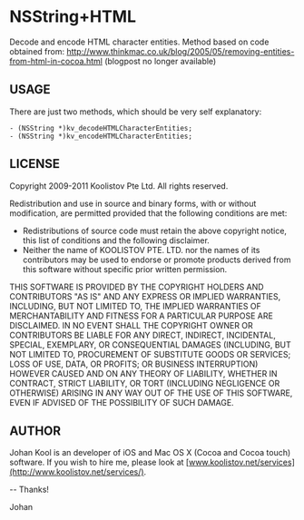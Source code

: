 NSString+HTML
=============

Decode and encode HTML character entities. Method based on code obtained from: http://www.thinkmac.co.uk/blog/2005/05/removing-entities-from-html-in-cocoa.html (blogpost no longer available)

USAGE
-----

There are just two methods, which should be very self explanatory:

    - (NSString *)kv_decodeHTMLCharacterEntities;
    - (NSString *)kv_encodeHTMLCharacterEntities;


LICENSE
-------

Copyright 2009-2011 Koolistov Pte Ltd. All rights reserved.

Redistribution and use in source and binary forms, with or without modification, are 
permitted provided that the following conditions are met:

* Redistributions of source code must retain the above copyright notice, this list of 
  conditions and the following disclaimer.
* Neither the name of KOOLISTOV PTE. LTD. nor the names of its contributors may be used to 
  endorse or promote products derived from this software without specific prior written 
  permission.

THIS SOFTWARE IS PROVIDED BY THE COPYRIGHT HOLDERS AND CONTRIBUTORS "AS IS" AND ANY 
EXPRESS OR IMPLIED WARRANTIES, INCLUDING, BUT NOT LIMITED TO, THE IMPLIED WARRANTIES OF 
MERCHANTABILITY AND FITNESS FOR A PARTICULAR PURPOSE ARE DISCLAIMED. IN NO EVENT SHALL 
THE COPYRIGHT OWNER OR CONTRIBUTORS BE LIABLE FOR ANY DIRECT, INDIRECT, INCIDENTAL, 
SPECIAL, EXEMPLARY, OR CONSEQUENTIAL DAMAGES (INCLUDING, BUT NOT LIMITED TO, PROCUREMENT 
OF SUBSTITUTE GOODS OR SERVICES; LOSS OF USE, DATA, OR PROFITS; OR BUSINESS INTERRUPTION) 
HOWEVER CAUSED AND ON ANY THEORY OF LIABILITY, WHETHER IN CONTRACT, STRICT LIABILITY, 
OR TORT (INCLUDING NEGLIGENCE OR OTHERWISE) ARISING IN ANY WAY OUT OF THE USE OF THIS 
SOFTWARE, EVEN IF ADVISED OF THE POSSIBILITY OF SUCH DAMAGE.

AUTHOR
------
Johan Kool is an developer of iOS and Mac OS X (Cocoa and Cocoa touch) software. If you wish to hire me, please look at [www.koolistov.net/services](http://www.koolistov.net/services/).

-- Thanks!

Johan


